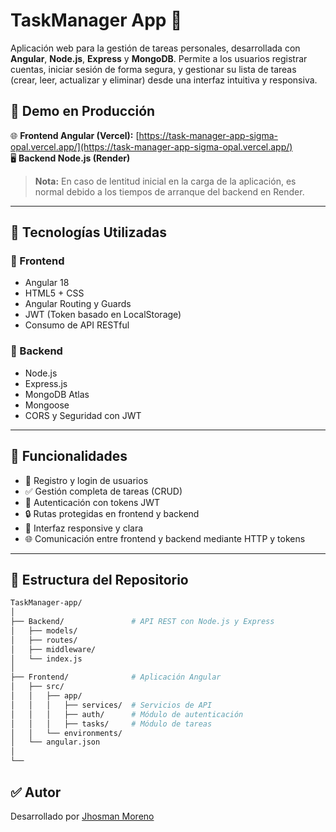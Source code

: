 # TaskManager App 📝

Aplicación web para la gestión de tareas personales, desarrollada con **Angular**, **Node.js**, **Express** y **MongoDB**. Permite a los usuarios registrar cuentas, iniciar sesión de forma segura, y gestionar su lista de tareas (crear, leer, actualizar y eliminar) desde una interfaz intuitiva y responsiva.

## 🚀 Demo en Producción

🌐 **Frontend Angular (Vercel):** [https://task-manager-app-sigma-opal.vercel.app/](https://task-manager-app-sigma-opal.vercel.app/)  
🖥️ **Backend Node.js (Render)**

> **Nota:** En caso de lentitud inicial en la carga de la aplicación, es normal debido a los tiempos de arranque del backend en Render.

---

## 🧱 Tecnologías Utilizadas

### 🔹 Frontend
- Angular 18
- HTML5 + CSS
- Angular Routing y Guards
- JWT (Token basado en LocalStorage)
- Consumo de API RESTful

### 🔸 Backend
- Node.js
- Express.js
- MongoDB Atlas
- Mongoose
- CORS y Seguridad con JWT

---

## 🔐 Funcionalidades

- 🔐 Registro y login de usuarios
- ✅ Gestión completa de tareas (CRUD)
- 📌 Autenticación con tokens JWT
- 🔒 Rutas protegidas en frontend y backend
- 📱 Interfaz responsive y clara
- 🌐 Comunicación entre frontend y backend mediante HTTP y tokens

---

## 📂 Estructura del Repositorio

```bash
TaskManager-app/
│
├── Backend/               # API REST con Node.js y Express
│   ├── models/
│   ├── routes/
│   ├── middleware/
│   └── index.js
│
├── Frontend/              # Aplicación Angular
│   ├── src/
│   │   ├── app/
│   │   │   ├── services/  # Servicios de API
│   │   │   ├── auth/      # Módulo de autenticación
│   │   │   ├── tasks/     # Módulo de tareas
│   │   └── environments/
│   └── angular.json
│
└──

```

## ✅ Autor
Desarrollado por [Jhosman Moreno](https://www.linkedin.com/in/jhosman-moreno/)
